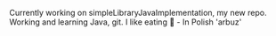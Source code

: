 Currently working on simpleLibraryJavaImplementation, my new repo.
Working and learning Java, git.
I like eating 🍉 - In Polish 'arbuz'


<!---
BBarbuz/BBarbuz is a ✨ special ✨ repository because its `README.md` (this file) appears on your GitHub profile.
You can click the Preview link to take a look at your changes.
--->
